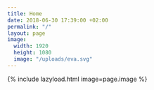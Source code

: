 ```yaml
---
title: Home
date: 2018-06-30 17:39:00 +02:00
permalink: "/"
layout: page
image:
  width: 1920
  height: 1080
  image: "/uploads/eva.svg"
---
```


{% include lazyload.html image=page.image %}